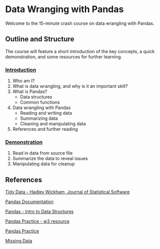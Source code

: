 # Data Wranging with Pandas

Welcome to the 15-minute crash course on data wrangling with Pandas.

## **Outline and Structure**
The course will feature a short introduction of the key concepts, a quick demonstration, and some resources for further learning. 

### [**Introduction**](./lesson-material/introduction.md)
1. Who am I?
2. What is data wrangling, and why is it an important skill?
3. What is Pandas?
    - Data structures
    - Common functions
4. Data wrangling with Pandas
    - Reading and writing data
    - Summarizing data
    - Cleaning and manipulating data
5. References and further reading

### [**Demonstration**](./lesson-material/demonstration.ipynb)
1. Read in data from source file
2. Summarize the data to reveal issues
3. Manipulating data for cleanup

## **References**

[Tidy Data - Hadley Wickham, Journal of Statistical Software](https://vita.had.co.nz/papers/tidy-data.pdf)

[Pandas Documentation](https://pandas.pydata.org/pandas-docs/stable/)

[Pandas - Intro to Data Structures](https://pandas.pydata.org/pandas-docs/stable/getting_started/dsintro.html)

[Pandas Practice - w3 resource](https://www.w3resource.com/python-exercises/pandas/index.php)

[Pandas Practice](https://github.com/guipsamora/pandas_exercises)

[Missing Data](https://jakevdp.github.io/PythonDataScienceHandbook/03.04-missing-values.html)

